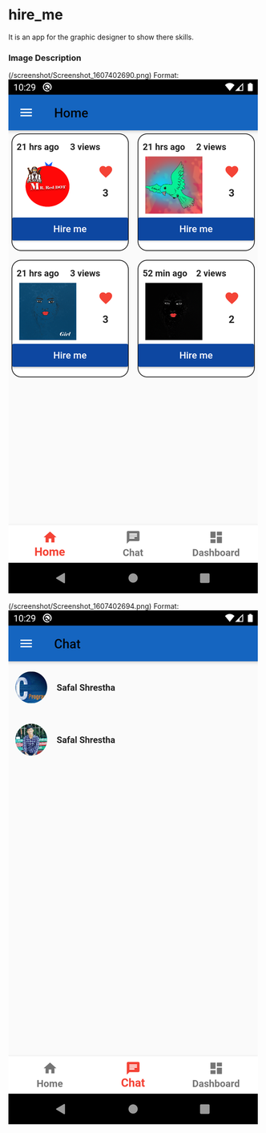 # hire_me
It is an app for the graphic designer to show there skills.


### Image Description


(/screenshot/Screenshot_1607402690.png)
Format: ![Alt Text](https://github.com/safalstha142/hire_me/blob/master/screenshot/Screenshot_1607402690.png)

(/screenshot/Screenshot_1607402694.png)
Format: ![Alt Text](https://github.com/safalstha142/hire_me/blob/master/screenshot/Screenshot_1607402694.png)
